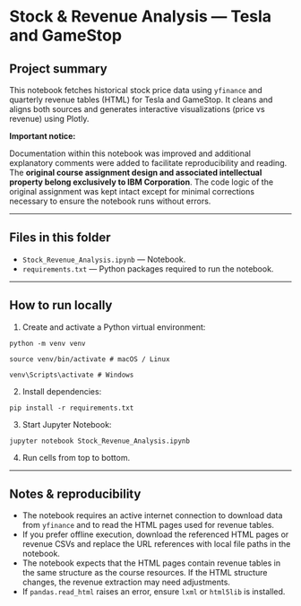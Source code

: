 # Stock & Revenue Analysis — Tesla and GameStop

## Project summary
This notebook fetches historical stock price data using `yfinance` and quarterly revenue tables (HTML) for Tesla and GameStop. It cleans and aligns both sources and generates interactive visualizations (price vs revenue) using Plotly.

**Important notice:** 

Documentation within this notebook was improved and additional explanatory comments were added to facilitate reproducibility and reading. The **original course assignment design and associated intellectual property belong exclusively to IBM Corporation**. The code logic of the original assignment was kept intact except for minimal corrections necessary to ensure the notebook runs without errors.

---

## Files in this folder
- `Stock_Revenue_Analysis.ipynb` — Notebook.
- `requirements.txt` — Python packages required to run the notebook.

---

## How to run locally

1. Create and activate a Python virtual environment:

  `python -m venv venv`

  `source venv/bin/activate # macOS / Linux`

  `venv\Scripts\activate # Windows`

2. Install dependencies:

  `pip install -r requirements.txt`

3. Start Jupyter Notebook:

  `jupyter notebook Stock_Revenue_Analysis.ipynb`

4. Run cells from top to bottom.

---

## Notes & reproducibility
- The notebook requires an active internet connection to download data from `yfinance` and to read the HTML pages used for revenue tables.
- If you prefer offline execution, download the referenced HTML pages or revenue CSVs and replace the URL references with local file paths in the notebook.
- The notebook expects that the HTML pages contain revenue tables in the same structure as the course resources. If the HTML structure changes, the revenue extraction may need adjustments.
- If `pandas.read_html` raises an error, ensure `lxml` or `html5lib` is installed.
